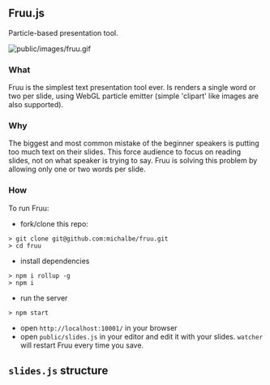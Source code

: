 Fruu.js
----
Particle-based presentation tool.

![public/images/fruu.gif](public/images/fruu.gif)

### What
Fruu is the simplest text presentation tool ever. Is renders a single word or two per slide,
using WebGL particle emitter (simple 'clipart' like images are also supported).

### Why
The biggest and most common mistake of the beginner speakers is putting too much text on their slides. This force audience to focus on reading slides, not on what speaker is trying to say.
Fruu is solving this problem by allowing only one or two words per slide.

### How
To run Fruu:
  - fork/clone this repo:
  ```
  > git clone git@github.com:michalbe/fruu.git
  > cd fruu
  ```

  - install dependencies
  ```
  > npm i rollup -g
  > npm i
  ```

  - run the server
  ```
  > npm start
  ```
  - open `http://localhost:10001/` in your browser
  - open `public/slides.js` in your editor and edit it with your slides. `watcher` will restart Fruu every time you save.

## `slides.js` structure
